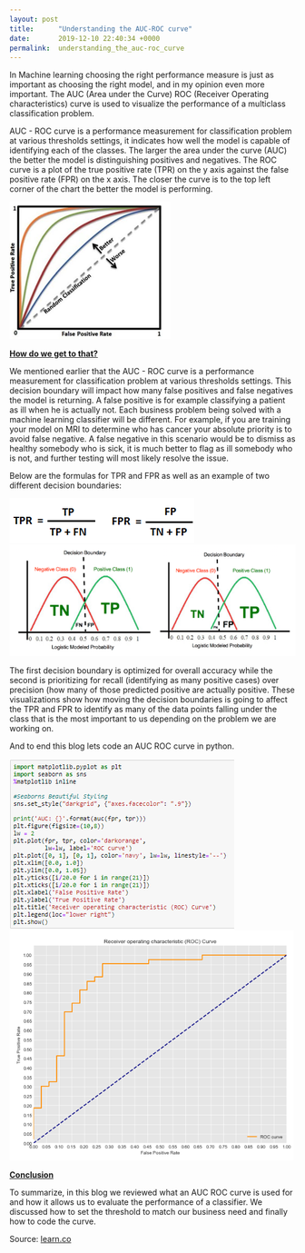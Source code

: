 ```yaml
---
layout: post
title:      "Understanding the AUC-ROC curve"
date:       2019-12-10 22:40:34 +0000
permalink:  understanding_the_auc-roc_curve
---
```



In Machine learning choosing the right performance measure is just as important as choosing the right model, and in my opinion even more important. The AUC (Area under the Curve) ROC (Receiver Operating characteristics) curve is used to visualize the performance of a multiclass classification problem. 

AUC - ROC curve is a performance measurement for classification problem at various thresholds settings, it indicates how well the model is capable of identifying each of the classes. The larger the area under the curve (AUC) the better the model is distinguishing positives and negatives. The ROC curve is a plot of the true positive rate (TPR) on the y axis against the false positive rate (FPR) on the x axis.  The closer the curve is to the top left corner of the chart the better the model is performing.

![](img/72.png)

<b><u>How do we get to that? </u></b>

We mentioned earlier that the AUC - ROC curve is a performance measurement for classification problem at various thresholds settings. This decision boundary will impact how many false positives and false negatives the model is returning. A false positive is for example classifying a patient as ill when he is actually not. Each business problem being solved with a machine learning classifier will be different. For example, if you are training your model on MRI to determine who has cancer your absolute priority is to avoid false negative. A false negative in this scenario would be to dismiss as healthy somebody who is sick, it is much better to flag as ill somebody who is not, and further testing will most likely resolve the issue. 

Below are the formulas for TPR and FPR as well as an example of two different decision boundaries:

![](img/73.png)
![](img/74.png)

The first decision boundary is optimized for overall accuracy while the second is prioritizing for recall (identifying as many positive cases) over precision (how many of those predicted positive are actually positive. These visualizations show how moving the decision boundaries is going to affect the TPR and FPR to identify as many of the data points falling under the class that is the most important to us depending on the problem we are working on. 

And to end this blog lets code an AUC ROC curve in python. 

![](img/75.png)
![](img/76.png)

<b><u>Conclusion</u></b>

To summarize, in this blog we reviewed what an AUC ROC curve is used for and how it allows us to evaluate the performance of a classifier. We discussed how to set the threshold to match our business need and finally how to code the curve. 

Source: [learn.co](learn.co)




